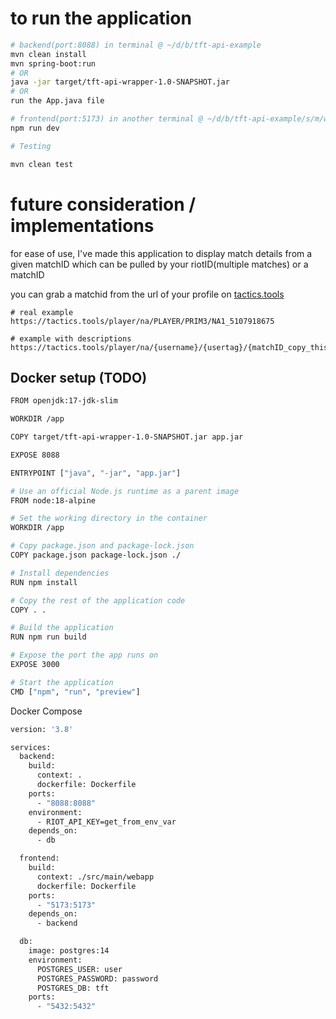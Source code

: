 # to run the application
```bash
# backend(port:8088) in terminal @ ~/d/b/tft-api-example
mvn clean install
mvn spring-boot:run
# OR
java -jar target/tft-api-wrapper-1.0-SNAPSHOT.jar
# OR 
run the App.java file

# frontend(port:5173) in another terminal @ ~/d/b/tft-api-example/s/m/webapp
npm run dev

# Testing

mvn clean test
```

# future consideration / implementations

for ease of use, I've made this application to display match details from a given matchID which can be pulled by your riotID(multiple matches) or a matchID

you can grab a matchid from the url of your profile on [tactics.tools](https://tactics.tools/player/na/)

```
# real example
https://tactics.tools/player/na/PLAYER/PRIM3/NA1_5107918675

# example with descriptions
https://tactics.tools/player/na/{username}/{usertag}/{matchID_copy_this}
```

## Docker setup (TODO)

```bash
FROM openjdk:17-jdk-slim

WORKDIR /app

COPY target/tft-api-wrapper-1.0-SNAPSHOT.jar app.jar

EXPOSE 8088

ENTRYPOINT ["java", "-jar", "app.jar"]
```

```bash
# Use an official Node.js runtime as a parent image
FROM node:18-alpine

# Set the working directory in the container
WORKDIR /app

# Copy package.json and package-lock.json
COPY package.json package-lock.json ./

# Install dependencies
RUN npm install

# Copy the rest of the application code
COPY . .

# Build the application
RUN npm run build

# Expose the port the app runs on
EXPOSE 3000

# Start the application
CMD ["npm", "run", "preview"]
```

Docker Compose
```bash
version: '3.8'

services:
  backend:
    build:
      context: .
      dockerfile: Dockerfile
    ports:
      - "8088:8088"
    environment:
      - RIOT_API_KEY=get_from_env_var
    depends_on:
      - db

  frontend:
    build:
      context: ./src/main/webapp
      dockerfile: Dockerfile
    ports:
      - "5173:5173"
    depends_on:
      - backend

  db:
    image: postgres:14
    environment:
      POSTGRES_USER: user
      POSTGRES_PASSWORD: password
      POSTGRES_DB: tft
    ports:
      - "5432:5432"
```

